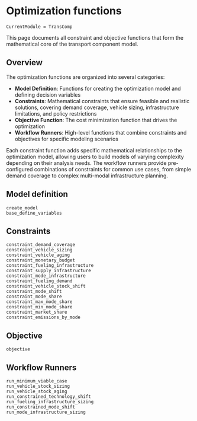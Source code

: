 # Optimization functions

```@meta
CurrentModule = TransComp
```

This page documents all constraint and objective functions that form the mathematical core of the transport component model.

## Overview

The optimization functions are organized into several categories:

- **Model Definition**: Functions for creating the optimization model and defining decision variables
- **Constraints**: Mathematical constraints that ensure feasible and realistic solutions, covering demand coverage, vehicle sizing, infrastructure limitations, and policy restrictions
- **Objective Function**: The cost minimization function that drives the optimization
- **Workflow Runners**: High-level functions that combine constraints and objectives for specific modeling scenarios

Each constraint function adds specific mathematical relationships to the optimization model, allowing users to build models of varying complexity depending on their analysis needs. The workflow runners provide pre-configured combinations of constraints for common use cases, from simple demand coverage to complex multi-modal infrastructure planning.

## Model definition
```@docs
create_model
base_define_variables
```

## Constraints
```@docs
constraint_demand_coverage
constraint_vehicle_sizing
constraint_vehicle_aging
constraint_monetary_budget
constraint_fueling_infrastructure
constraint_supply_infrastructure
constraint_mode_infrastructure
constraint_fueling_demand
constraint_vehicle_stock_shift
constraint_mode_shift
constraint_mode_share
constraint_max_mode_share
constraint_min_mode_share
constraint_market_share
constraint_emissions_by_mode
```

## Objective
```@docs
objective
```

## Workflow Runners
```@docs
run_minimum_viable_case
run_vehicle_stock_sizing
run_vehicle_stock_aging
run_constrained_technology_shift
run_fueling_infrastructure_sizing
run_constrained_mode_shift
run_mode_infrastructure_sizing
```
